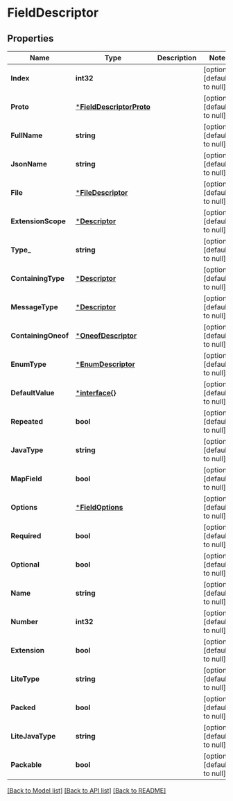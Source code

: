 # FieldDescriptor

## Properties
Name | Type | Description | Notes
------------ | ------------- | ------------- | -------------
**Index** | **int32** |  | [optional] [default to null]
**Proto** | [***FieldDescriptorProto**](FieldDescriptorProto.md) |  | [optional] [default to null]
**FullName** | **string** |  | [optional] [default to null]
**JsonName** | **string** |  | [optional] [default to null]
**File** | [***FileDescriptor**](FileDescriptor.md) |  | [optional] [default to null]
**ExtensionScope** | [***Descriptor**](Descriptor.md) |  | [optional] [default to null]
**Type_** | **string** |  | [optional] [default to null]
**ContainingType** | [***Descriptor**](Descriptor.md) |  | [optional] [default to null]
**MessageType** | [***Descriptor**](Descriptor.md) |  | [optional] [default to null]
**ContainingOneof** | [***OneofDescriptor**](OneofDescriptor.md) |  | [optional] [default to null]
**EnumType** | [***EnumDescriptor**](EnumDescriptor.md) |  | [optional] [default to null]
**DefaultValue** | [***interface{}**](interface{}.md) |  | [optional] [default to null]
**Repeated** | **bool** |  | [optional] [default to null]
**JavaType** | **string** |  | [optional] [default to null]
**MapField** | **bool** |  | [optional] [default to null]
**Options** | [***FieldOptions**](FieldOptions.md) |  | [optional] [default to null]
**Required** | **bool** |  | [optional] [default to null]
**Optional** | **bool** |  | [optional] [default to null]
**Name** | **string** |  | [optional] [default to null]
**Number** | **int32** |  | [optional] [default to null]
**Extension** | **bool** |  | [optional] [default to null]
**LiteType** | **string** |  | [optional] [default to null]
**Packed** | **bool** |  | [optional] [default to null]
**LiteJavaType** | **string** |  | [optional] [default to null]
**Packable** | **bool** |  | [optional] [default to null]

[[Back to Model list]](../README.md#documentation-for-models) [[Back to API list]](../README.md#documentation-for-api-endpoints) [[Back to README]](../README.md)

